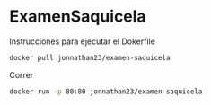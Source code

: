# ExamenSaquicela
Instrucciones para ejecutar el Dokerfile

```bash
docker pull jonnathan23/examen-saquicela
```
Correr
```bash
docker run -p 80:80 jonnathan23/examen-saquicela
```

